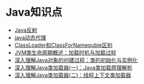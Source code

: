 # Java知识点

* [Java反射]()
* [java动态代理]()
* [ClassLoader和ClassForNamequbie区别](https://github.com/shanyao19940801/BookeNote/blob/master/java/file/ClassLoader%E5%92%8CClassForName%E5%8C%BA%E5%88%AB.md)
* [JVM类生命周期概述：加载时机与加载过程](https://blog.csdn.net/justloveyou_/article/details/72466105)
* [深入理解Java对象的创建过程：类的初始化与实例化](https://blog.csdn.net/justloveyou_/article/details/72466416)
* [深入理解Java类加载器(一)：Java类加载原理解析](https://blog.csdn.net/justloveyou_/article/details/72217806)
* [深入理解Java类加载器(二)：线程上下文类加载器](https://blog.csdn.net/justloveyou_/article/details/72231425)